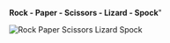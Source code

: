 

 **Rock - Paper - Scissors - Lizard - Spock**"
    
   
  <img class="imgFloat" src="https://the-big-bang-theory.com/images/uploads/7/th_91035b831e518b169ab.png" alt="Rock Paper Scissors Lizard Spock" border="0">
